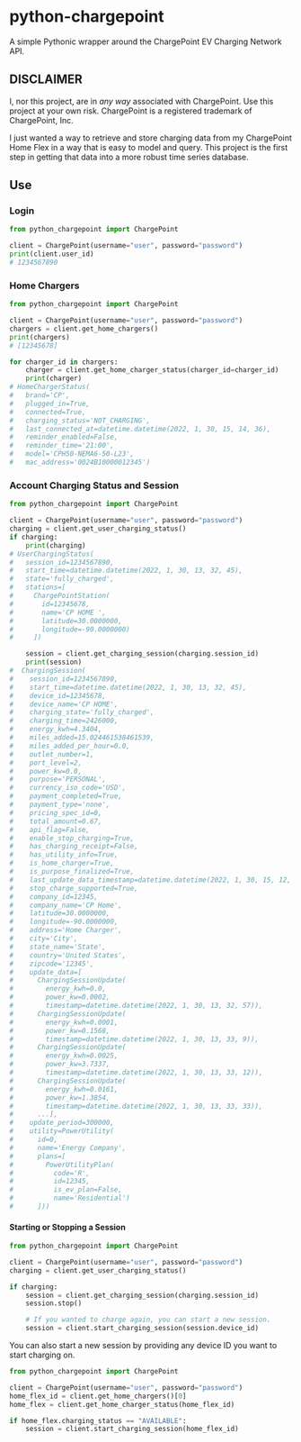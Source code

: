 # python-chargepoint

A simple Pythonic wrapper around the ChargePoint EV Charging Network API.

## DISCLAIMER

I, nor this project, are in _any way_ associated with ChargePoint. Use this project at your own risk.
ChargePoint is a registered trademark of ChargePoint, Inc.

I just wanted a way to retrieve and store charging data from my ChargePoint Home Flex
in a way that is easy to model and query. This project is the first step in getting that data into a
more robust time series database.

## Use

### Login

```python
from python_chargepoint import ChargePoint

client = ChargePoint(username="user", password="password")
print(client.user_id)
# 1234567890
```

### Home Chargers
```python
from python_chargepoint import ChargePoint

client = ChargePoint(username="user", password="password")
chargers = client.get_home_chargers()
print(chargers)
# [12345678]

for charger_id in chargers:
    charger = client.get_home_charger_status(charger_id=charger_id)
    print(charger)
# HomeChargerStatus(
#   brand='CP', 
#   plugged_in=True, 
#   connected=True, 
#   charging_status='NOT_CHARGING', 
#   last_connected_at=datetime.datetime(2022, 1, 30, 15, 14, 36), 
#   reminder_enabled=False, 
#   reminder_time='21:00', 
#   model='CPH50-NEMA6-50-L23', 
#   mac_address='0024B10000012345')
```

### Account Charging Status and Session

```python
from python_chargepoint import ChargePoint

client = ChargePoint(username="user", password="password")
charging = client.get_user_charging_status()
if charging:
    print(charging)
# UserChargingStatus(
#   session_id=1234567890,
#   start_time=datetime.datetime(2022, 1, 30, 13, 32, 45), 
#   state='fully_charged', 
#   stations=[
#     ChargePointStation(
#       id=12345678,  
#       name='CP HOME ',
#       latitude=30.0000000,
#       longitude=-90.0000000)
#     ])

    session = client.get_charging_session(charging.session_id)
    print(session)
#  ChargingSession(
#    session_id=1234567890, 
#    start_time=datetime.datetime(2022, 1, 30, 13, 32, 45), 
#    device_id=12345678, 
#    device_name='CP HOME', 
#    charging_state='fully_charged', 
#    charging_time=2426000, 
#    energy_kwh=4.3404, 
#    miles_added=15.024461538461539, 
#    miles_added_per_hour=0.0, 
#    outlet_number=1, 
#    port_level=2, 
#    power_kw=0.0, 
#    purpose='PERSONAL', 
#    currency_iso_code='USD', 
#    payment_completed=True, 
#    payment_type='none', 
#    pricing_spec_id=0, 
#    total_amount=0.67, 
#    api_flag=False, 
#    enable_stop_charging=True, 
#    has_charging_receipt=False, 
#    has_utility_info=True, 
#    is_home_charger=True, 
#    is_purpose_finalized=True, 
#    last_update_data_timestamp=datetime.datetime(2022, 1, 30, 15, 12, 48), 
#    stop_charge_supported=True, 
#    company_id=12345, 
#    company_name='CP Home', 
#    latitude=30.0000000, 
#    longitude=-90.0000000, 
#    address='Home Charger', 
#    city='City', 
#    state_name='State', 
#    country='United States', 
#    zipcode='12345', 
#    update_data=[
#      ChargingSessionUpdate(
#        energy_kwh=0.0,
#        power_kw=0.0002, 
#        timestamp=datetime.datetime(2022, 1, 30, 13, 32, 57)),
#      ChargingSessionUpdate(
#        energy_kwh=0.0001,
#        power_kw=0.1568,
#        timestamp=datetime.datetime(2022, 1, 30, 13, 33, 9)),
#      ChargingSessionUpdate(
#        energy_kwh=0.0025, 
#        power_kw=3.7337, 
#        timestamp=datetime.datetime(2022, 1, 30, 13, 33, 12)),
#      ChargingSessionUpdate(
#        energy_kwh=0.0161, 
#        power_kw=1.3854, 
#        timestamp=datetime.datetime(2022, 1, 30, 13, 33, 33)),
#      ...],
#    update_period=300000, 
#    utility=PowerUtility(
#      id=0, 
#      name='Energy Company', 
#      plans=[
#        PowerUtilityPlan(
#          code='R', 
#          id=12345, 
#          is_ev_plan=False, 
#          name='Residential')
#      ]))
```

#### Starting or Stopping a Session

```python
from python_chargepoint import ChargePoint

client = ChargePoint(username="user", password="password")
charging = client.get_user_charging_status()

if charging:
    session = client.get_charging_session(charging.session_id)
    session.stop()

    # If you wanted to charge again, you can start a new session.
    session = client.start_charging_session(session.device_id)
```

You can also start a new session by providing any device ID you want to start charging on.

```python
from python_chargepoint import ChargePoint

client = ChargePoint(username="user", password="password")
home_flex_id = client.get_home_chargers()[0]
home_flex = client.get_home_charger_status(home_flex_id)

if home_flex.charging_status == "AVAILABLE":
    session = client.start_charging_session(home_flex_id)
```